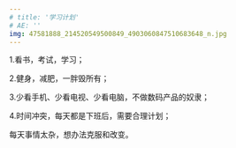 ```yaml
---
# title: '学习计划'
# AE: ''
img: 47581888_214520549500849_4903060847510683648_n.jpg
---
```

<!-- <div class="row">
  <div class="col">
    <nav aria-label="breadcrumb">
      <ol class="breadcrumb">
        <li class="breadcrumb-item"><a href="#">Home</a></li>
        <li class="breadcrumb-item active" aria-current="page">Library</li>
      </ol>
    </nav>
  </div>
</div> -->
1.看书，考试，学习；

2.健身，减肥，一胖毁所有；

3.少看手机、少看电视、少看电脑，不做数码产品的奴隶；

4.时间冲突，每天都是下班后，需要合理计划；

每天事情太杂，想办法克服和改变。